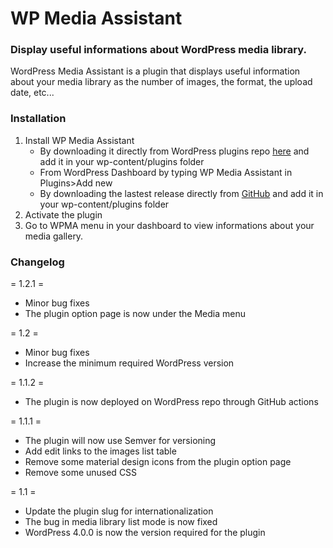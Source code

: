 # WP Media Assistant

### Display useful informations about WordPress media library.

WordPress Media Assistant is a plugin that displays useful information about your media library as the number of images,
the format, the upload date, etc...

### Installation

 1. Install WP Media Assistant
	 - By downloading it directly from WordPress plugins repo [here](https://wordpress.org/plugins/wp-media-assistant) and add it in your wp-content/plugins folder
	 - From WordPress Dashboard by typing WP Media Assistant in Plugins>Add new
	 - By downloading the lastest release directly from [GitHub](https://github.com/JustinyAhin/wp-media-assistant/releases/latest) and add it in your wp-content/plugins folder
2.  Activate the plugin
 3. Go to WPMA menu in your dashboard to view informations about your media gallery.

###   Changelog
= 1.2.1 =
* Minor bug fixes
* The plugin option page is now under the Media menu

= 1.2 =
* Minor bug fixes
* Increase the minimum required WordPress version

= 1.1.2 =
* The plugin is now deployed on WordPress repo through GitHub actions

= 1.1.1 =
* The plugin will now use Semver for versioning
* Add edit links to the images list table
* Remove some material design icons from the plugin option page
* Remove some unused CSS

= 1.1 =
* Update the plugin slug for internationalization
* The bug in media library list mode is now fixed
* WordPress 4.0.0 is now the version required for the plugin
